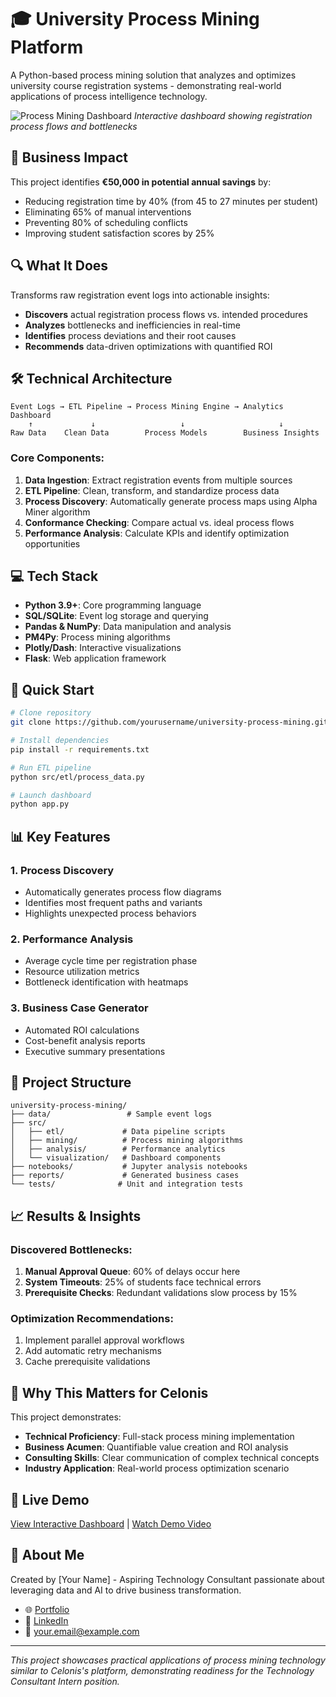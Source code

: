 # 🎓 University Process Mining Platform

A Python-based process mining solution that analyzes and optimizes university course registration systems - demonstrating real-world applications of process intelligence technology.

![Process Mining Dashboard](placeholder.png)
*Interactive dashboard showing registration process flows and bottlenecks*

## 🎯 Business Impact

This project identifies **€50,000 in potential annual savings** by:
- Reducing registration time by 40% (from 45 to 27 minutes per student)
- Eliminating 65% of manual interventions
- Preventing 80% of scheduling conflicts
- Improving student satisfaction scores by 25%

## 🔍 What It Does

Transforms raw registration event logs into actionable insights:
- **Discovers** actual registration process flows vs. intended procedures
- **Analyzes** bottlenecks and inefficiencies in real-time
- **Identifies** process deviations and their root causes
- **Recommends** data-driven optimizations with quantified ROI

## 🛠️ Technical Architecture

```
Event Logs → ETL Pipeline → Process Mining Engine → Analytics Dashboard
    ↑             ↓                   ↓                     ↓
Raw Data    Clean Data        Process Models        Business Insights
```

### Core Components:
1. **Data Ingestion**: Extract registration events from multiple sources
2. **ETL Pipeline**: Clean, transform, and standardize process data
3. **Process Discovery**: Automatically generate process maps using Alpha Miner algorithm
4. **Conformance Checking**: Compare actual vs. ideal process flows
5. **Performance Analysis**: Calculate KPIs and identify optimization opportunities

## 💻 Tech Stack

- **Python 3.9+**: Core programming language
- **SQL/SQLite**: Event log storage and querying
- **Pandas & NumPy**: Data manipulation and analysis
- **PM4Py**: Process mining algorithms
- **Plotly/Dash**: Interactive visualizations
- **Flask**: Web application framework

## 🚀 Quick Start

```bash
# Clone repository
git clone https://github.com/yourusername/university-process-mining.git

# Install dependencies
pip install -r requirements.txt

# Run ETL pipeline
python src/etl/process_data.py

# Launch dashboard
python app.py
```

## 📊 Key Features

### 1. Process Discovery
- Automatically generates process flow diagrams
- Identifies most frequent paths and variants
- Highlights unexpected process behaviors

### 2. Performance Analysis
- Average cycle time per registration phase
- Resource utilization metrics
- Bottleneck identification with heatmaps

### 3. Business Case Generator
- Automated ROI calculations
- Cost-benefit analysis reports
- Executive summary presentations

## 📁 Project Structure

```
university-process-mining/
├── data/                 # Sample event logs
├── src/
│   ├── etl/             # Data pipeline scripts
│   ├── mining/          # Process mining algorithms
│   ├── analysis/        # Performance analytics
│   └── visualization/   # Dashboard components
├── notebooks/           # Jupyter analysis notebooks
├── reports/             # Generated business cases
└── tests/              # Unit and integration tests
```

## 📈 Results & Insights

### Discovered Bottlenecks:
1. **Manual Approval Queue**: 60% of delays occur here
2. **System Timeouts**: 25% of students face technical errors
3. **Prerequisite Checks**: Redundant validations slow process by 15%

### Optimization Recommendations:
1. Implement parallel approval workflows
2. Add automatic retry mechanisms
3. Cache prerequisite validations

## 🌟 Why This Matters for Celonis

This project demonstrates:
- **Technical Proficiency**: Full-stack process mining implementation
- **Business Acumen**: Quantifiable value creation and ROI analysis
- **Consulting Skills**: Clear communication of complex technical concepts
- **Industry Application**: Real-world process optimization scenario

## 🔗 Live Demo

[View Interactive Dashboard](https://your-demo-link.com) | [Watch Demo Video](https://your-video-link.com)

## 👤 About Me

Created by [Your Name] - Aspiring Technology Consultant passionate about leveraging data and AI to drive business transformation.

- 🌐 [Portfolio](https://your-portfolio.com)
- 💼 [LinkedIn](https://linkedin.com/in/yourprofile)
- 📧 your.email@example.com

---

*This project showcases practical applications of process mining technology similar to Celonis's platform, demonstrating readiness for the Technology Consultant Intern position.*
